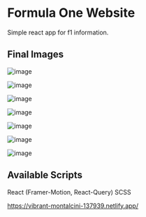 # Formula One Website

Simple react app for f1 information.

## Final Images

![image](https://user-images.githubusercontent.com/61924776/141533777-d85cdae2-4e0b-4a68-9e09-375021607ddf.png)

![image](https://user-images.githubusercontent.com/61924776/141533819-9d533db7-32d9-4307-9039-da325f765910.png)

![image](https://user-images.githubusercontent.com/61924776/141533835-449e130e-1d3f-4dc4-852d-edbc2c014ddd.png)

![image](https://user-images.githubusercontent.com/61924776/141533865-0e79bd41-65a2-4e14-b18c-c8af1af935fc.png)

![image](https://user-images.githubusercontent.com/61924776/141535509-f899e982-8dd2-4a48-8f60-6b64a8400e8d.png)

![image](https://user-images.githubusercontent.com/61924776/141535583-4d0a2def-1bdc-4c28-8093-62ea16996763.png)

![image](https://user-images.githubusercontent.com/61924776/141535669-ad3403b6-87cb-446b-9eef-a7efb7dc507a.png)

## Available Scripts

React (Framer-Motion, React-Query)
SCSS

https://vibrant-montalcini-137939.netlify.app/
